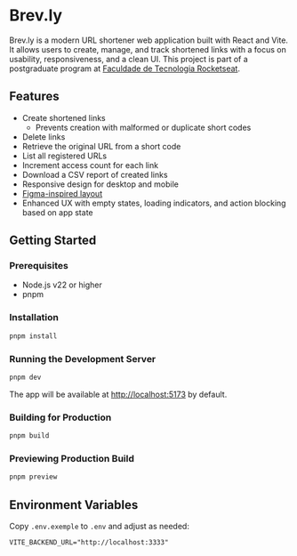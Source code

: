 # Brev.ly

Brev.ly is a modern URL shortener web application built with React and Vite. It allows users to create, manage, and track shortened links with a focus on usability, responsiveness, and a clean UI. This project is part of a postgraduate program at [Faculdade de Tecnologia Rocketseat](https://www.rocketseat.com.br/).

## Features

- Create shortened links
  - Prevents creation with malformed or duplicate short codes
- Delete links
- Retrieve the original URL from a short code
- List all registered URLs
- Increment access count for each link
- Download a CSV report of created links
- Responsive design for desktop and mobile
- [Figma-inspired layout](https://www.figma.com/community/file/1234567890)
- Enhanced UX with empty states, loading indicators, and action blocking based on app state

## Getting Started

### Prerequisites

- Node.js v22 or higher
- pnpm

### Installation

```bash
pnpm install
```

### Running the Development Server

```bash
pnpm dev
```

The app will be available at [http://localhost:5173](http://localhost:5173) by default.

### Building for Production

```bash
pnpm build
```

### Previewing Production Build

```bash
pnpm preview
```

## Environment Variables

Copy `.env.exemple` to `.env` and adjust as needed:

```env
VITE_BACKEND_URL="http://localhost:3333"
```
